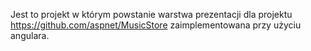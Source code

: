 Jest to projekt w którym powstanie warstwa prezentacji dla projektu https://github.com/aspnet/MusicStore zaimplementowana przy użyciu angulara.
